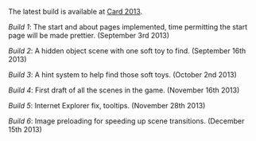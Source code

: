 The latest build is available at [Card 2013](/Users/peter/Sites/Games/Card2013/build/index.html).

*Build 1*: The start and about pages implemented, time
permitting the start page will be made prettier.
(September 3rd 2013)

*Build 2*: A hidden object scene with one soft toy to find.
(September 16th 2013)

*Build 3*: A hint system to help find those soft toys.
(October 2nd 2013)

*Build 4*: First draft of all the scenes in the game.
(November 16th 2013)

*Build 5*: Internet Explorer fix, tooltips.
(November 28th 2013)

*Build 6*: Image preloading for speeding up scene transitions.
(December 15th 2013)
